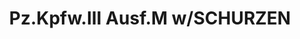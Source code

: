 ---
layout: product
title: "Pz.Kpfw.III Ausf.M w/SCHURZEN"
price: "3500" 
desc: "Maketa"
img_path: "/assets/img/DRA7323.webp"
brand: "Dragon"
available: false
special_offer: false
new: false
soon: false
cat: "010000"
subcat: "010600"
subsubcat: "0N/A"
sifra: "DRA7323"
popular: false
---